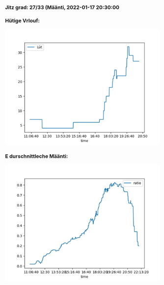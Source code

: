 ### Jitz grad: 27/33 (Määnti, 2022-01-17 20:30:00

### Hütige Vrlouf:
![Graph](Today.png)

### E durschnittleche Määnti:
![Graph](Määnti.png)
